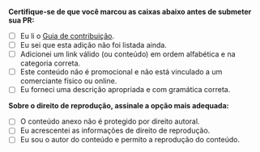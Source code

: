 **Certifique-se de que você marcou as caixas abaixo antes de submeter sua PR:**
- [ ] Eu li o [Guia de contribuição](https://github.com/geovanisouza92/algoritmos/blob/master/CONTRIBUTING.md).
- [ ] Eu sei que esta adição não foi listada ainda.
- [ ] Adicionei um link válido (ou conteúdo) em ordem alfabética e na categoria correta.
- [ ] Este conteúdo não é promocional e não está vinculado a um comerciante físico ou online.
- [ ] Eu forneci uma descrição apropriada e com gramática correta.

**Sobre o direito de reprodução, assinale a opção mais adequada:**
- [ ] O conteúdo anexo não é protegido por direito autoral.
- [ ] Eu acrescentei as informações de direito de reprodução.
- [ ] Eu sou o autor do conteúdo e permito a reprodução do conteúdo.

<!--

**ATENÇÃO:** Caso o conteúdo que deseja adicionar for protegido por direitos autorais ou de reprodução, não anexe qualquer arquivo (livro, artigo, whitepaper, etc.), imagem, vídeo ou outro tipo de mídia a qual não tenha permissão expressa para reprodução. Nesse caso, será aceito **apenas o link** com uma descrição do conteúdo. Caso tiver o direito de reprodução, anexe-o junto ao conteúdo.

Obrigado pela sua PR, você é incrível! :+1:

-->
